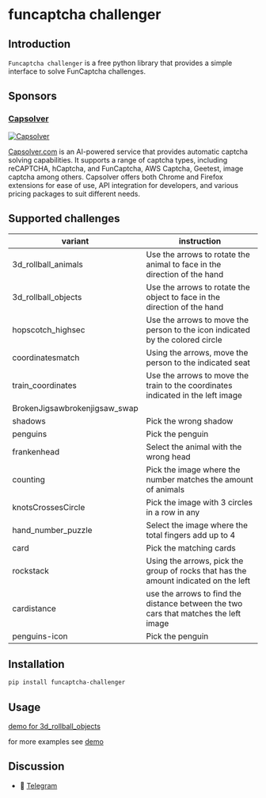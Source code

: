 # funcaptcha challenger

## Introduction

`Funcaptcha challenger` is a free python library that provides a simple interface to solve FunCaptcha challenges.

## Sponsors

### [Capsolver](https://capsolver.com?utm_source=github&utm_medium=banner_github&utm_campaign=funcaptcha_challenger)


[![Capsolver](docs/capsolver.jpg)](https://capsolver.com?utm_source=github&utm_medium=banner_github&utm_campaign=funcaptcha_challenger)

[Capsolver.com](https://capsolver.com?utm_source=github&utm_medium=banner_github&utm_campaign=funcaptcha_challenger) is
an AI-powered service that provides automatic captcha solving capabilities. It supports a range of captcha types,
including reCAPTCHA, hCaptcha, and FunCaptcha, AWS Captcha, Geetest, image captcha among others. Capsolver offers both
Chrome and Firefox extensions for ease of use, API integration for developers, and various pricing packages to suit
different needs.

## Supported challenges

| variant                       | instruction                                                                          |                                                                              
|-------------------------------|--------------------------------------------------------------------------------------|
| 3d_rollball_animals           | Use the arrows to rotate the animal to face in the direction of the hand             |
| 3d_rollball_objects           | Use the arrows to rotate the object to face in the direction of the hand             |
| hopscotch_highsec             | Use the arrows to move the person to the icon indicated by the colored circle        |                                                                                          
| coordinatesmatch              | Using the arrows, move the person to the indicated seat                              |       
| train_coordinates             | Use the arrows to move the train to the coordinates indicated in the left image      |
| BrokenJigsawbrokenjigsaw_swap |                                                                                      | 
| shadows                       | Pick the wrong shadow                                                                |
| penguins                      | Pick the penguin                                                                     |
| frankenhead                   | Select the animal with the wrong head                                                |
| counting                      | Pick the image where the number matches the amount of animals                        |
| knotsCrossesCircle            | Pick the image with 3 circles in a row in any                                        |
| hand_number_puzzle            | Select the image where the total fingers add up to 4                                 |
| card                          | Pick the matching cards                                                              |
| rockstack                     | Using the arrows, pick the group of rocks that has the amount indicated on the left  | 
| cardistance                   | use the arrows to find the distance between the two cars that matches the left image | 
| penguins-icon                 | Pick the penguin                                                                     | 

## Installation

```bash
pip install funcaptcha-challenger
```

## Usage

[demo for 3d_rollball_objects](demo/3d_rollball_animals_demo.py)

for more examples see [demo](demo)

## Discussion

- 📱 [Telegram](https://t.me/+shEEyNIEe55lN2Rl)
